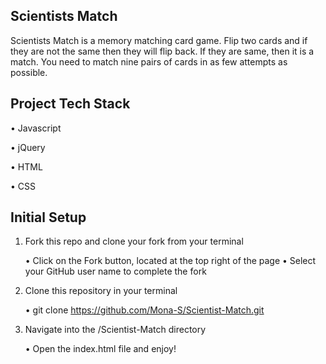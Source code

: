 Scientists Match
---------------------------------------------------------------------
Scientists Match is a memory matching card game. Flip two cards and if they are not the same then they will flip back. If they are same, then it is a match. You need to match nine pairs of cards in as few attempts as possible.

Project Tech Stack
------------------------------------------------------------------
•	Javascript

•	jQuery

•	HTML

•	CSS


Initial Setup
--------------------------------------------------------------------

1.	Fork this repo and clone your fork from your terminal

    •	Click on the Fork button, located at the top right of the page
    •	Select your GitHub user name to complete the fork

2.	Clone this repository in your terminal

    •	git clone https://github.com/Mona-S/Scientist-Match.git

3.	Navigate into the /Scientist-Match directory

    •	Open the index.html file and enjoy!

